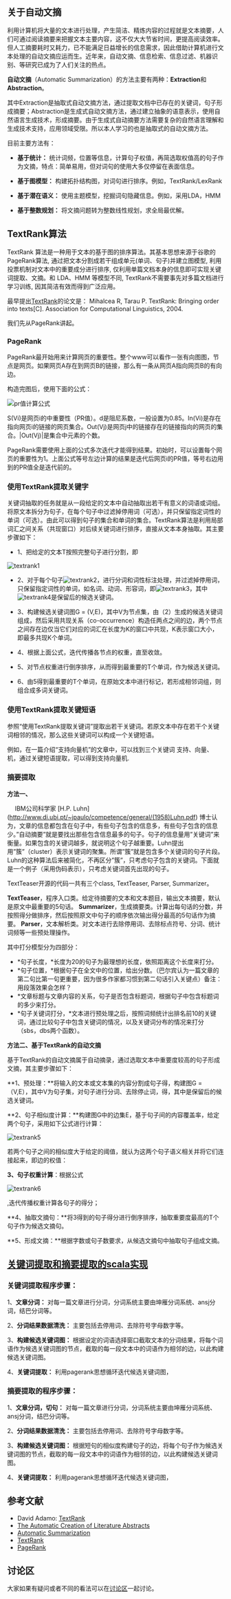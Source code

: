 ## 关于自动文摘

利用计算机将大量的文本进行处理，产生简洁、精炼内容的过程就是文本摘要，人们可通过阅读摘要来把握文本主要内容，这不仅大大节省时间，更提高阅读效率。但人工摘要耗时又耗力，已不能满足日益增长的信息需求，因此借助计算机进行文本处理的自动文摘应运而生。近年来，自动文摘、信息检索、信息过滤、机器识别、等研究已成为了人们关注的热点。

**自动文摘**（Automatic Summarization）的方法主要有两种：**Extraction**和**Abstraction**。

其中Extraction是抽取式自动文摘方法，通过提取文档中已存在的关键词，句子形成摘要；Abstraction是生成式自动文摘方法，通过建立抽象的语意表示，使用自然语言生成技术，形成摘要。由于生成式自动摘要方法需要复杂的自然语言理解和生成技术支持，应用领域受限。所以本人学习的也是抽取式的自动文摘方法。

目前主要方法有：

* **基于统计：** 统计词频，位置等信息，计算句子权值，再简选取权值高的句子作为文摘，特点：简单易用，但对词句的使用大多仅停留在表面信息。

* **基于图模型：** 构建拓扑结构图，对词句进行排序。例如，TextRank/LexRank

* **基于潜在语义：** 使用主题模型，挖掘词句隐藏信息。例如，采用LDA，HMM

* **基于整数规划：** 将文摘问题转为整数线性规划，求全局最优解。

## TextRank算法

TextRank 算法是一种用于文本的基于图的排序算法。其基本思想来源于谷歌的 PageRank算法, 通过把文本分割成若干组成单元(单词、句子)并建立图模型, 利用投票机制对文本中的重要成分进行排序, 仅利用单篇文档本身的信息即可实现关键词提取、文摘。和 LDA、HMM 等模型不同, TextRank不需要事先对多篇文档进行学习训练, 因其简洁有效而得到广泛应用。

最早提出[TextRank](http://web.eecs.umich.edu/~mihalcea/papers/mihalcea.emnlp04.pdf)的论文是：
Mihalcea R, Tarau P. TextRank: Bringing order into texts[C]. Association for Computational Linguistics, 2004.

我们先从PageRank讲起。

### PageRank

PageRank最开始用来计算网页的重要性。整个www可以看作一张有向图图，节点是网页。如果网页A存在到网页B的链接，那么有一条从网页A指向网页B的有向边。

构造完图后，使用下面的公式：

 ![pr值计算公式](https://raw.github.com/STHSF/TextRank/tree/develop/images/u6jaIzY.png)

S(Vi)是网页i的中重要性（PR值）。d是阻尼系数，一般设置为0.85。In(Vi)是存在指向网页i的链接的网页集合。Out(Vj)是网页j中的链接存在的链接指向的网页的集合。|Out(Vj)|是集合中元素的个数。

PageRank需要使用上面的公式多次迭代才能得到结果。初始时，可以设置每个网页的重要性为1。上面公式等号左边计算的结果是迭代后网页i的PR值，等号右边用到的PR值全是迭代前的。

### 使用TextRank提取关键字

关键词抽取的任务就是从一段给定的文本中自动抽取出若干有意义的词语或词组。将原文本拆分为句子，在每个句子中过滤掉停用词（可选），并只保留指定词性的单词（可选）。由此可以得到句子的集合和单词的集合。TextRank算法是利用局部词汇之间关系（共现窗口）对后续关键词进行排序，直接从文本本身抽取。其主要步骤如下：

* 1、把给定的文本T按照完整句子进行分割，即

![textrank1](https://github.com/STHSF/TextRank/tree/develop/images/GJJp0dC+Iu3nuQnt95RllXzy3V5AAAAABJRU5ErkJggg==.png)

* 2、对于每个句子![textrank2](https://github.com/STHSF/TextRank/tree/develop/images/YtRBAzUQPjHVjQv3z50sjICMhubGwk1kF1YIBVaUZGBjBnYYp7gAEuCyBg9uzZ+BXgdBAecPHiRScnJ+LVkwdIc1BRURHtnAIBpDkImLrnzZtHO9cwkOSgFy9e0M4dcDDoGmgA9CATy1d+XhEAAAAASUVORK5CYII=.png)，进行分词和词性标注处理，并过滤掉停用词，只保留指定词性的单词，如名词、动词、形容词，即![textrank3](https://github.com/STHSF/TextRank/tree/develop/images/wdRhSHL8S992WFn2WXCWwAAAABJRU5ErkJggg==.png)，其中![textrank4](https://github.com/STHSF/TextRank/tree/develop/images/YsQNYxOAq4SkEuAwnof0KrAZnzZoFZKioqABbqIsXL6amA2EAj+EAEJBIFUFDdeoAAAAASUVORK5CYII=.png)是保留后的候选关键词。

* 3、构建候选关键词图G = (V,E)，其中V为节点集，由（2）生成的候选关键词组成，然后采用共现关系（co-occurrence）构造任两点之间的边，两个节点之间存在边仅当它们对应的词汇在长度为K的窗口中共现，K表示窗口大小，即最多共现K个单词。

* 4、根据上面公式，迭代传播各节点的权重，直至收敛。

* 5、对节点权重进行倒序排序，从而得到最重要的T个单词，作为候选关键词。

* 6、由5得到最重要的T个单词，在原始文本中进行标记，若形成相邻词组，则组合成多词关键词。

### 使用TextRank提取关键短语

参照“使用TextRank提取关键词”提取出若干关键词。若原文本中存在若干个关键词相邻的情况，那么这些关键词可以构成一个关键短语。

例如，在一篇介绍“支持向量机”的文章中，可以找到三个关键词 支持、向量、机，通过关键短语提取，可以得到支持向量机.

### 摘要提取

**方法一、**

&emsp; IBM公司科学家 [H.P. Luhn] (http://www.di.ubi.pt/~jpaulo/competence/general/(1958)Luhn.pdf)
博士认为，文章的信息都包含在句子中，有些句子包含的信息多，有些句子包含的信息少。”自动摘要”就是要找出那些包含信息最多的句子。句子的信息量用”关键词”来衡量。如果包含的关键词越多，就说明这个句子越重要。Luhn提出用”簇”（cluster）表示关键词的聚集。所谓”簇”就是包含多个关键词的句子片段。Luhn的这种算法后来被简化，不再区分”簇”，只考虑句子包含的关键词。下面就是一个例子（采用伪码表示），只考虑关键词首先出现的句子。

TextTeaser开源的代码一共有三个class, TextTeaser, Parser, Summarizer。

**TextTeaser**，程序入口类。给定待摘要的文本和文本题目，输出文本摘要，默认是原文中最重要的5句话。
**Summarizer**，生成摘要类。计算出每句话的分数，并按照得分做排序，然后按照原文中句子的顺序依次输出得分最高的5句话作为摘要。
**Parser**，文本解析类。对文本进行去除停用词、去除标点符号、分词、统计词频等一些预处理操作。

其中打分模型分为四部分：

* *句子长度，*长度为20的句子为最理想的长度，依照距离这个长度来打分。
* *句子位置，*根据句子在全文中的位置，给出分数。（巴尔宾认为一篇文章的第二句比第一句更重要，因为很多作家都习惯到第二句话引入关键点）备注：用段落效果会怎样？
* *文章标题与文章内容的关系，句子是否包含标题词，根据句子中包含标题词的多少来打分。
* *句子关键词打分，*文本进行预处理之后，按照词频统计出排名前10的关键词，通过比较句子中包含关键词的情况，以及关键词分布的情况来打分（sbs，dbs两个函数）。

**方法二、基于TextRank的自动文摘**

基于TextRank的自动文摘属于自动摘录，通过选取文本中重要度较高的句子形成文摘，其主要步骤如下：

**1、预处理：**将输入的文本或文本集的内容分割成句子得，构建图G =（V,E），其中V为句子集，对句子进行分词、去除停止词，得，其中是保留后的候选关键词。

**2、句子相似度计算：**构建图G中的边集E，基于句子间的内容覆盖率，给定两个句子，采用如下公式进行计算：

![textrank5](https://github.com/STHSF/TextRank/tree/develop/images/%E5%8F%A5%E5%AD%90%E7%9B%B8%E4%BC%BC%E5%BA%A6%E8%AE%A1%E7%AE%97%E5%85%AC%E5%BC%8F.png)

若两个句子之间的相似度大于给定的阈值，就认为这两个句子语义相关并将它们连接起来，即边的权值：

**3、句子权重计算**：根据公式

![textrank6](https://github.com/STHSF/TextRank/tree/develop/images/%E8%BE%B9%E7%9A%84%E6%9D%83%E5%80%BC%E8%AE%A1%E7%AE%97%E5%85%AC%E5%BC%8F.png)

,迭代传播权重计算各句子的得分；

**4、抽取文摘句：**将3得到的句子得分进行倒序排序，抽取重要度最高的T个句子作为候选文摘句。

**5、形成文摘：**根据字数或句子数要求，从候选文摘句中抽取句子组成文摘。

## [关键词提取和摘要提取的scala实现](https://github.com/STHSF/nlp/tree/develop/scala/nlpsuit/src/main/scala/com/kunyandata/nlpsuit/wordExtraction)

### 关键词提取程序步骤：

1、**文章分词：** 对每一篇文章进行分词，分词系统主要由坤雁分词系统、ansj分词，结巴分词等。

2、**分词结果数据清洗：** 主要包括去停用词、去除符号字母数字等。

3、**构建候选关键词图：** 根据设定的词语选择窗口截取文本的分词结果，将每个词语作为候选关键词图的节点，截取的每一段文本中的词语作为相邻的边，以此构建候选关键词图。

4、**关键词提取：** 利用pagerank思想循环迭代候选关键词图，

### 摘要提取的程序步骤：

1、**文章分词，切句：** 对每一篇文章进行分词，分词系统主要由坤雁分词系统、ansj分词，结巴分词等。

2、**分词结果数据清洗：** 主要包括去停用词、去除符号字母数字等。

3、**构建候选关键词图：** 根据短句的相似度构建句子的边，将每个句子作为候选关键词图的节点，截取的每一段文本中的词语作为相邻的边，以此构建候选关键词图。

4、**关键词提取：** 利用pagerank思想循环迭代候选关键词图，



## 参考文献
 * David Adamo: [TextRank](https://github.com/davidadamojr/TextRank)
 * [The Automatic Creation of Literature Abstracts](http://www.di.ubi.pt/~jpaulo/competence/general/(1958)Luhn.pdf)
 * [Automatic Summarization](https://en.wikipedia.org/wiki/Automatic_summarization)
 * [TextRank](http://web.eecs.umich.edu/~mihalcea/papers/mihalcea.emnlp04.pdf)
 * [PageRank](http://ilpubs.stanford.edu:8090/422/1/1999-66.pdf)

## 讨论区
大家如果有疑问或者不同的看法可以在[讨论区](https://github.com/STHSF/TextRank/issues)一起讨论。
